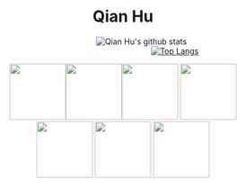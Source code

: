 <h1 align = 'center'>Qian Hu </h1>



&emsp;&emsp;&emsp;&emsp;&emsp;&emsp;&emsp;
&emsp;&emsp;&emsp;&emsp;&emsp;&emsp;&emsp;
![Qian Hu's github stats](https://github-readme-stats.vercel.app/api?username=huqian301&show_icons=true&hide=["stars","prs","issues","contribs"]&theme=dark) 
&emsp;&emsp;&emsp;&emsp;&emsp;&emsp;&emsp;
&emsp;&emsp;&emsp;&emsp;&emsp;&emsp;&emsp;&emsp;&emsp;&emsp;&emsp;&emsp;&emsp;&emsp;
&emsp;&emsp;&emsp;&emsp;&emsp;&emsp;&emsp;
[![Top Langs](https://github-readme-stats-1-ivory.vercel.app/api/top-langs/?username=huqian301&theme=dark)](https://github.com/huqian301)


<div align='center'> 
<img src="https://media.giphy.com/media/XAxylRMCdpbEWUAvr8/giphy.gif" alt="" width="100"><img src="https://media.giphy.com/media/fsEaZldNC8A1PJ3mwp/giphy.gif" width="100"><img src="https://media.giphy.com/media/ln7z2eWriiQAllfVcn/giphy.gif" width="100"> <img src="https://media.giphy.com/media/kdFc8fubgS31b8DsVu/giphy.gif" width="100"> <img src="https://media.giphy.com/media/eNAsjO55tPbgaor7ma/giphy.gif" width="100">  <img src="https://media.giphy.com/media/Sr8xDpMwVKOHUWDVRD/giphy.gif" width="100"> <img src="https://media.giphy.com/media/SqZFDec4yTwXdwoaFY/giphy.gif" width="100"></div>
